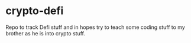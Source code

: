 # crypto-defi
Repo to track Defi stuff and in hopes try to teach some coding stuff to my brother as he is into crypto stuff.
